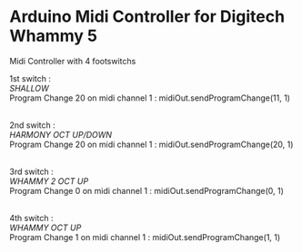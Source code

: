 # Arduino Midi Controller for Digitech Whammy 5

Midi Controller with 4 footswitchs 

1st switch :<br /> 
*SHALLOW*<br /> 
Program Change 20 on midi channel 1 : midiOut.sendProgramChange(11, 1)<br /><br />

2nd switch :<br />
*HARMONY OCT UP/DOWN* <br />
Program Change 20 on midi channel 1 : midiOut.sendProgramChange(20, 1)<br /><br />

3rd switch :<br />
*WHAMMY 2 OCT UP* <br />
Program Change 0 on midi channel 1 : midiOut.sendProgramChange(0, 1)<br /><br />

4th switch :<br />
*WHAMMY OCT UP*<br /> 
Program Change 1 on midi channel 1 : midiOut.sendProgramChange(1, 1)<br />
